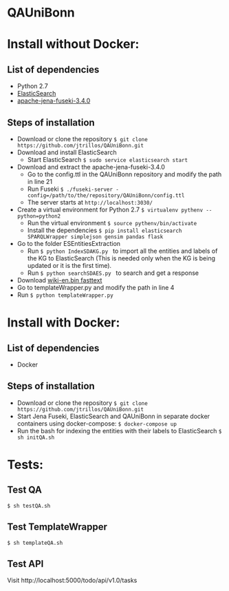 # QAUniBonn

# Install without Docker:
## List of dependencies
- Python 2.7
- [ElasticSearch](https://www.elastic.co/downloads/elasticsearch)
- [apache-jena-fuseki-3.4.0](http://archive.apache.org/dist/jena/binaries/apache-jena-fuseki-3.4.0.zip)

## Steps of installation
- Download or clone the repository ```$ git clone https://github.com/jtrillos/QAUniBonn.git ```
- Download and install ElasticSearch
	- Start ElasticSearch ```$ sudo service elasticsearch start```
- Download and extract the apache-jena-fuseki-3.4.0
	- Go to the config.ttl in the QAUniBonn repository and modify the path in line 21
	- Run Fuseki ```$ ./fuseki-server -config=/path/to/the/repository/QAUniBonn/config.ttl ```
	- The server starts at `http://localhost:3030/`
- Create a virtual environment for Python 2.7 ```$ virtualenv pythenv --python=python2  ```
	- Run the virtual environment ```$ source pythenv/bin/activate```
	- Install the dependencies ```$ pip install elasticsearch SPARQLWrapper simplejson gensim pandas flask```
- Go to the folder ESEntitiesExtraction
	- Run ```$ python IndexSDAKG.py ``` to import all the entities and labels of the KG to ElasticSearch (This is needed only when the KG is being updated or it is the first time).
	- Run ```$ python searchSDAES.py ``` to search and get a response 
- Download [wiki-en.bin fasttext](https://s3-us-west-1.amazonaws.com/fasttext-vectors/wiki.en.zip)
- Go to templateWrapper.py and modify the path in line 4
- Run ```$ python templateWrapper.py ```

# Install with Docker:
## List of dependencies
- Docker

## Steps of installation
- Download or clone the repository ```$ git clone https://github.com/jtrillos/QAUniBonn.git ```
- Start Jena Fuseki, ElasticSearch and QAUniBonn in separate docker containers using docker-compose:
```$ docker-compose up ```
- Run the bash for indexing the entities with their labels to ElasticSearch
```$ sh initQA.sh ```

# Tests:
## Test QA
```$ sh testQA.sh ```

## Test TemplateWrapper
```$ sh templateQA.sh ```

## Test API
Visit http://localhost:5000/todo/api/v1.0/tasks